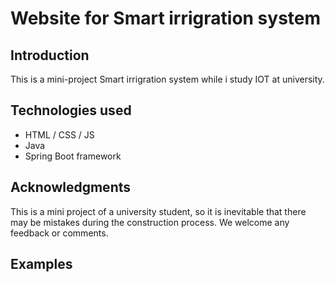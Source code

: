 # Website for Smart irrigration system

## Introduction
This is a mini-project Smart irrigration system while i study IOT at university.
## Technologies used
- HTML / CSS / JS
- Java
- Spring Boot framework
## Acknowledgments
This is a mini project of a university student, so it is inevitable that there may be mistakes during the construction process. We welcome any feedback or comments.
## Examples 
